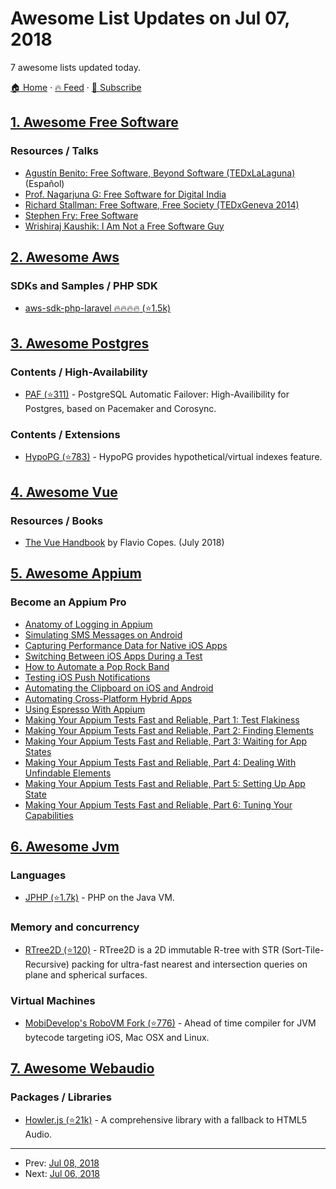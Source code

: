 # Awesome List Updates on Jul 07, 2018

7 awesome lists updated today.

[🏠 Home](/README.md) · [🔥 Feed](https://test.trackawesomelist.com/feed.xml) · [📮 Subscribe](https://trackawesomelist.us17.list-manage.com/subscribe?u=d2f0117aa829c83a63ec63c2f&id=36a103854c)



## [1. Awesome Free Software](/content/johnjago/awesome-free-software/README.md)

### Resources / Talks

*   [Agustín Benito: Free Software, Beyond Software (TEDxLaLaguna)](https://www.youtube.com/watch?v=_2Qq072wIDk) (Español)
*   [Prof. Nagarjuna G: Free Software for Digital India](https://www.youtube.com/watch?v=O1A4UZqPtMQ)
*   [Richard Stallman: Free Software, Free Society (TEDxGeneva 2014)](https://www.youtube.com/watch?v=Ag1AKIl_2GM)
*   [Stephen Fry: Free Software](https://www.youtube.com/watch?v=YGbMbF0mdPU)
*   [Wrishiraj Kaushik: I Am Not a Free Software Guy](https://www.youtube.com/watch?v=KQCC5oSfAYo)

## [2. Awesome Aws](/content/donnemartin/awesome-aws/README.md)

### SDKs and Samples / PHP SDK

*   [aws-sdk-php-laravel :fire::fire::fire::fire: (⭐1.5k)](https://github.com/aws/aws-sdk-php-laravel)

## [3. Awesome Postgres](/content/dhamaniasad/awesome-postgres/README.md)

### Contents / High-Availability

*   [PAF (⭐311)](https://github.com/ClusterLabs/PAF) - PostgreSQL Automatic Failover: High-Availibility for Postgres, based on Pacemaker and Corosync.

### Contents / Extensions

*   [HypoPG (⭐783)](https://github.com/HypoPG/hypopg) - HypoPG provides hypothetical/virtual indexes feature.

## [4. Awesome Vue](/content/vuejs/awesome-vue/README.md)

### Resources / Books

*   [The Vue Handbook](https://vuehandbook.com) by Flavio Copes. (July 2018)

## [5. Awesome Appium](/content/SrinivasanTarget/awesome-appium/README.md)

### Become an Appium Pro

*   [Anatomy of Logging in Appium](https://appiumpro.com/editions/10)
*   [Simulating SMS Messages on Android](https://appiumpro.com/editions/11)
*   [Capturing Performance Data for Native iOS Apps](https://appiumpro.com/editions/12)
*   [Switching Between iOS Apps During a Test](https://appiumpro.com/editions/13)
*   [How to Automate a Pop Rock Band](https://appiumpro.com/editions/14)
*   [Testing iOS Push Notifications](https://appiumpro.com/editions/15)
*   [Automating the Clipboard on iOS and Android](https://appiumpro.com/editions/16)
*   [Automating Cross-Platform Hybrid Apps](https://appiumpro.com/editions/17)
*   [Using Espresso With Appium](https://appiumpro.com/editions/18)
*   [Making Your Appium Tests Fast and Reliable, Part 1: Test Flakiness](https://appiumpro.com/editions/19)
*   [Making Your Appium Tests Fast and Reliable, Part 2: Finding Elements](https://appiumpro.com/editions/20)
*   [Making Your Appium Tests Fast and Reliable, Part 3: Waiting for App States](https://appiumpro.com/editions/21)
*   [Making Your Appium Tests Fast and Reliable, Part 4: Dealing With Unfindable Elements](https://appiumpro.com/editions/22)
*   [Making Your Appium Tests Fast and Reliable, Part 5: Setting Up App State](https://appiumpro.com/editions/23)
*   [Making Your Appium Tests Fast and Reliable, Part 6: Tuning Your Capabilities](https://appiumpro.com/editions/24)

## [6. Awesome Jvm](/content/deephacks/awesome-jvm/README.md)

### Languages

*   [JPHP (⭐1.7k)](https://github.com/jphp-group/jphp) - PHP on the Java VM.

### Memory and concurrency

*   [RTree2D (⭐120)](https://github.com/Sizmek/rtree2d) - RTree2D is a 2D immutable R-tree with STR (Sort-Tile-Recursive) packing for ultra-fast nearest and intersection queries on plane and spherical surfaces.

### Virtual Machines

*   [MobiDevelop's RoboVM Fork (⭐776)](https://github.com/MobiVM/robovm) - Ahead of time compiler for JVM bytecode targeting iOS, Mac OSX and Linux.

## [7. Awesome Webaudio](/content/notthetup/awesome-webaudio/README.md)

### Packages / Libraries

*   [Howler.js (⭐21k)](https://github.com/goldfire/howler.js) - A comprehensive library with a fallback to HTML5 Audio.

---

- Prev: [Jul 08, 2018](/content/2018/07/08/README.md)
- Next: [Jul 06, 2018](/content/2018/07/06/README.md)